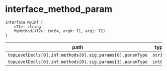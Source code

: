 # interface_method_param

```dexscript
interface MyInf {
    <T1>: string
    MyMethod(<T2>: int64, arg0: T1, arg1: T2)
}
```


| path                   | type     |
| ---------------------- | -------- |
| `topLevelDecls[0].inf.methods[0].sig.params[0].paramType` | `string` |
| `topLevelDecls[0].inf.methods[0].sig.params[1].paramType` | `int64` |
